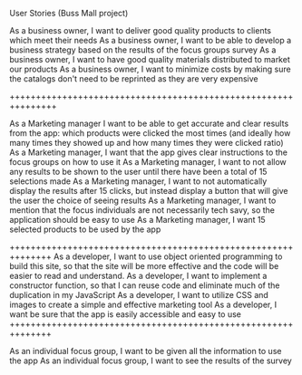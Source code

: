 User Stories (Buss Mall project)

As a business owner, I want to deliver good quality products to clients which meet their needs
As a business owner, I want to be able to develop a business strategy based on the results of the focus groups survey
As a business owner, I want to have good quality materials distributed to market our products
As a business owner, I want to minimize costs by making sure the catalogs don't need to be reprinted as they are very expensive

+++++++++++++++++++++++++++++++++++++++++++++++++++++++++++++++

As a Marketing manager I want to be able to get accurate and clear results from the app: which products were clicked the most times
   (and ideally how many times they showed up and how many times they were clicked ratio)
As a Marketing manager, I want that the app gives clear instructions to the focus groups on how to use it
As a Marketing manager, I want to not allow any results to be shown to the user until there have been a total of 15 selections made
As a Marketing manager, I want to not automatically display the results after 15 clicks, but instead display a button that will give the user the choice of seeing results
As a Marketing manager, I want to mention that the focus individuals are not necessarily tech savy, so the application should be easy to use
As a Marketing manager, I want 15 selected products to be used by the app

++++++++++++++++++++++++++++++++++++++++++++++++++++++++++++++
As a developer, I want to use object oriented programming to build this site, so that the site will be more effective and the code will be easier to read and understand.
As a developer, I want to implement a constructor function, so that I can reuse code and eliminate much of the duplication in my JavaScript
As a developer, I want to utilize CSS and images to create a simple and effective marketing tool
As a developer, I want be sure that the app is easily accessible and easy to use
++++++++++++++++++++++++++++++++++++++++++++++++++++++++++++++

As an individual focus group, I want to be given all the information to use the app
As an individual focus group, I want to see the results of the survey
